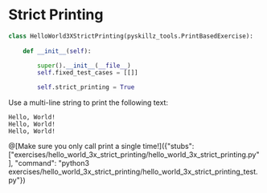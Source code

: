 # Strict Printing

```python
class HelloWorld3XStrictPrinting(pyskillz_tools.PrintBasedExercise):
    
    def __init__(self):

        super().__init__(__file__)
        self.fixed_test_cases = [[]]

        self.strict_printing = True
```




Use a multi-line string to print the following text:

```text
Hello, World!
Hello, World!
Hello, World!
```

@[Make sure you only call print a single time!]({"stubs": ["exercises/hello_world_3x_strict_printing/hello_world_3x_strict_printing.py"], "command": "python3 exercises/hello_world_3x_strict_printing/hello_world_3x_strict_printing_test.py"})

